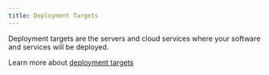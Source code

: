 ```yaml
---
title: Deployment Targets
---
```


Deployment targets are the servers and cloud services where your software and services will be deployed.

Learn more about [deployment targets](/docs/infrastructure/deployment-targets/index.md)
